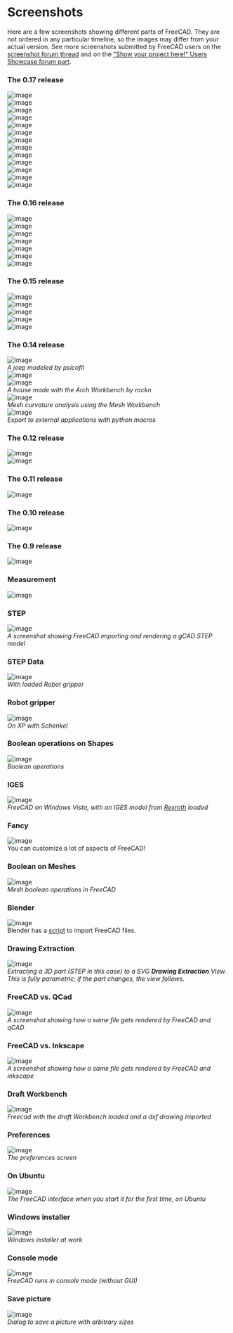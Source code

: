 # Screenshots

Here are a few screenshots showing different parts of FreeCAD. They are not ordered in any particular timeline, so the images may differ from your actual version. See more screenshots submitted by FreeCAD users on the [screenshot forum thread](http://forum.freecadweb.org/viewtopic.php?f=8&t=4751) and on the ["Show your project here!" Users Showcase forum part](http://forum.freecadweb.org/viewforum.php?f=24).

### The 0.17 release

![image](https://github.com/FreeCAD/FreeCAD-documentation-docusaurus/assets/100439627/fdbb5e3f-fe23-4251-93f6-d2fd4ff77772)  
![image](https://github.com/FreeCAD/FreeCAD-documentation-docusaurus/assets/100439627/635a20e6-c219-46a5-894d-e1dd2fe68712)  
![image](https://github.com/FreeCAD/FreeCAD-documentation-docusaurus/assets/100439627/bd50ddfb-c370-46c5-85c7-8762b80e3ee3)  
![image](https://github.com/FreeCAD/FreeCAD-documentation-docusaurus/assets/100439627/c3509ea4-cf01-4c63-b93c-216125c451e2)  
![image](https://github.com/FreeCAD/FreeCAD-documentation-docusaurus/assets/100439627/aee4698b-5960-4d81-825a-0fec314cf31c)  
![image](https://github.com/FreeCAD/FreeCAD-documentation-docusaurus/assets/100439627/8479679d-29dd-42ae-ad87-41e209c8f456)  
![image](https://github.com/FreeCAD/FreeCAD-documentation-docusaurus/assets/100439627/b8ef77b5-4f49-4031-bf36-84f2e1e317b0)  
![image](https://github.com/FreeCAD/FreeCAD-documentation-docusaurus/assets/100439627/f1c93d4f-e6db-4e4f-8b33-aba9833c64f4)  
![image](https://github.com/FreeCAD/FreeCAD-documentation-docusaurus/assets/100439627/ac1455df-8037-4cb8-a7ce-601c2a9306a0)  
![image](https://github.com/FreeCAD/FreeCAD-documentation-docusaurus/assets/100439627/e9bfdb01-e629-4db2-9bd5-1fa0ee412b6b)  
![image](https://github.com/FreeCAD/FreeCAD-documentation-docusaurus/assets/100439627/b713b3a8-4d10-494d-912a-9c97b596f6f1)  
![image](https://github.com/FreeCAD/FreeCAD-documentation-docusaurus/assets/100439627/22ef4f63-e223-4b5c-a381-acd8b8de0a4a)  
![image](https://github.com/FreeCAD/FreeCAD-documentation-docusaurus/assets/100439627/1cb80a34-7ce2-47a5-89eb-e3f6e73afaba)  

### The 0.16 release

![image](https://github.com/FreeCAD/FreeCAD-documentation-docusaurus/assets/100439627/4e11d0b1-9022-429b-adc3-9851cb28bf8b)  
![image](https://github.com/FreeCAD/FreeCAD-documentation-docusaurus/assets/100439627/8b393890-944e-480e-92ff-6e9426cfc1c2)  
![image](https://github.com/FreeCAD/FreeCAD-documentation-docusaurus/assets/100439627/f9fefce2-6323-480f-9c02-076539bcbb54)  
![image](https://github.com/FreeCAD/FreeCAD-documentation-docusaurus/assets/100439627/c80c3fe6-4786-42ff-8abb-ff774c3db541)  
![image](https://github.com/FreeCAD/FreeCAD-documentation-docusaurus/assets/100439627/762a38b7-531f-40df-99f0-339f92d717a4)  
![image](https://github.com/FreeCAD/FreeCAD-documentation-docusaurus/assets/100439627/8792ad9e-1ac5-4896-b980-8880c3fd3724)  
![image](https://github.com/FreeCAD/FreeCAD-documentation-docusaurus/assets/100439627/ac0b4731-f2f0-4fa2-8b95-13afb28ed5aa)  

### The 0.15 release

![image](https://github.com/FreeCAD/FreeCAD-documentation-docusaurus/assets/100439627/119d8b5f-645d-4125-96d0-e91f1b54fee8)  
![image](https://github.com/FreeCAD/FreeCAD-documentation-docusaurus/assets/100439627/22caaec2-5d63-4b95-a1bf-d174cd02e8d1)  
![image](https://github.com/FreeCAD/FreeCAD-documentation-docusaurus/assets/100439627/a0caf31c-8d91-4ab5-b28a-3c244970b990)  
![image](https://github.com/FreeCAD/FreeCAD-documentation-docusaurus/assets/100439627/70ae9f01-d6a5-4e93-a39b-73c4fda4b37e)  
![image](https://github.com/FreeCAD/FreeCAD-documentation-docusaurus/assets/100439627/41b517a4-cb10-4f97-9d8f-f94e176cbf4e)    

### The 0.14 release

![image](https://github.com/FreeCAD/FreeCAD-documentation-docusaurus/assets/100439627/782cf197-06cc-4109-b2be-55aa2e06a8e5)    
_A jeep modeled by psicofil_  
![image](https://github.com/FreeCAD/FreeCAD-documentation-docusaurus/assets/100439627/e0b2678f-d36f-4339-b434-f48234b6dc56)  
![image](https://github.com/FreeCAD/FreeCAD-documentation-docusaurus/assets/100439627/6bb82ce1-3e6e-4750-bd14-94dcd91a2628)  
_A house made with the Arch Workbench by rockn_  
![image](https://github.com/FreeCAD/FreeCAD-documentation-docusaurus/assets/100439627/81ae8004-9f75-4cb0-b89f-07a44f9cd750)  
_Mesh curvature analysis using the Mesh Workbench_  
![image](https://github.com/FreeCAD/FreeCAD-documentation-docusaurus/assets/100439627/302eab74-a37a-4d03-9046-9effd14b3a7c)  
_Export to external applications with python macros_  

### The 0.12 release

![image](https://github.com/FreeCAD/FreeCAD-documentation-docusaurus/assets/100439627/b26b947f-d579-4dde-b0a4-ae1869268f6c)  
![image](https://github.com/FreeCAD/FreeCAD-documentation-docusaurus/assets/100439627/e5efe5e0-e4e1-419d-aa59-93d6ae60d838)  

### The 0.11 release

![image](https://github.com/FreeCAD/FreeCAD-documentation-docusaurus/assets/100439627/b091c127-5555-4043-8fc2-2dead0d1aa4d)  

### The 0.10 release

![image](https://github.com/FreeCAD/FreeCAD-documentation-docusaurus/assets/100439627/e61ec526-178c-47c4-8f31-e2d1cf88fb93)  

### The 0.9 release

![image](https://github.com/FreeCAD/FreeCAD-documentation-docusaurus/assets/100439627/e9ed77cc-1556-49c0-a186-9012392d6a52)  

### Measurement

![image](https://github.com/FreeCAD/FreeCAD-documentation-docusaurus/assets/100439627/5201db66-dead-4a72-b5cf-3e86b8c779e1)  

### STEP

![image](https://github.com/FreeCAD/FreeCAD-documentation-docusaurus/assets/100439627/713f4c41-5490-4b5d-8741-80c39fc1e69d)  
_A screenshot showing FreeCAD importing and rendering a gCAD STEP model_

### STEP Data

![image](https://github.com/FreeCAD/FreeCAD-documentation-docusaurus/assets/100439627/560d07c8-b1a0-4a72-8307-54771f01aa2a)  
_With loaded Robot gripper_

### Robot gripper

![image](https://github.com/FreeCAD/FreeCAD-documentation-docusaurus/assets/100439627/6f438089-8354-49a8-9719-3a8e53d8cecc)  
_On XP with Schenkel_

### Boolean operations on Shapes

![image](https://github.com/FreeCAD/FreeCAD-documentation-docusaurus/assets/100439627/86aa5606-72f8-41b4-a3e8-570ee379e776)  
_Boolean operations_  

### IGES

![image](https://github.com/FreeCAD/FreeCAD-documentation-docusaurus/assets/100439627/5ce45860-5bcb-4a80-ab90-6f6c7b7a69b2)  
_FreeCAD on Windows Vista, with an IGES model from [Rexroth](http://www13.boschrexroth-us.com/) loaded_

### Fancy

![image](https://github.com/FreeCAD/FreeCAD-documentation-docusaurus/assets/100439627/23873ae8-e839-4fca-903c-60260ae407d5)  
You can customize a lot of aspects of FreeCAD!

### Boolean on Meshes

![image](https://github.com/FreeCAD/FreeCAD-documentation-docusaurus/assets/100439627/805b40c2-749e-46ed-8418-bb7c501ba057)  
_Mesh boolean operations in FreeCAD_

### Blender

![image](https://github.com/FreeCAD/FreeCAD-documentation-docusaurus/assets/100439627/9f157b05-4b70-4ba9-9ebc-cc8573be7359)  
Blender has a [script](http://yorik.orgfree.com/guestblog.php?2009=105) to import FreeCAD files.

### Drawing Extraction

![image](https://github.com/FreeCAD/FreeCAD-documentation-docusaurus/assets/100439627/046de8a9-7363-49b4-8047-e40f84011bce)  
_Extracting a 3D part (STEP in this case) to a SVG **Drawing Extraction** View. This is fully parametric; if the part changes, the view follows._

### FreeCAD vs. QCad

![image](https://github.com/FreeCAD/FreeCAD-documentation-docusaurus/assets/100439627/168d065b-9b2f-4bf5-bedb-d69e095c25d0)  
_A screenshot showing how a same file gets rendered by FreeCAD and qCAD_

### FreeCAD vs. Inkscape

![image](https://github.com/FreeCAD/FreeCAD-documentation-docusaurus/assets/100439627/4097d660-8e49-4b1a-a330-caac968dde2e)  
_A screenshot showing how a same file gets rendered by FreeCAD and inkscape_

### Draft Workbench

![image](https://github.com/FreeCAD/FreeCAD-documentation-docusaurus/assets/100439627/b2f9534a-9902-4147-8cbb-88deb4ca0329)  
_Freecad with the draft Workbench loaded and a dxf drawing imported_

### Preferences

![image](https://github.com/FreeCAD/FreeCAD-documentation-docusaurus/assets/100439627/943a5027-7353-43fd-bf27-89b90af27b71)  
_The preferences screen_

### On Ubuntu

![image](https://github.com/FreeCAD/FreeCAD-documentation-docusaurus/assets/100439627/107d3cf9-c6da-4f84-b0f9-776d290c9a26)  
_The FreeCAD interface when you start it for the first time, on Ubuntu_

### Windows installer

![image](https://github.com/FreeCAD/FreeCAD-documentation-docusaurus/assets/100439627/a022adca-07e7-4e5c-bc9a-a936fec1ada4)  
_Windows installer at work_

### Console mode

![image](https://github.com/FreeCAD/FreeCAD-documentation-docusaurus/assets/100439627/58a07a60-775f-4667-b8e4-3e986f63079a)  
_FreeCAD runs in console mode (without GUI)_

### Save picture

![image](https://github.com/FreeCAD/FreeCAD-documentation-docusaurus/assets/100439627/7972898d-d5cd-4193-9b04-61982484fc9f)  
_Dialog to save a picture with arbitrary sizes_
